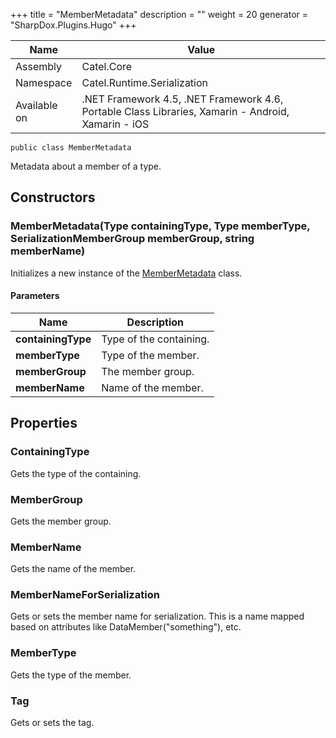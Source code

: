 

+++
title = "MemberMetadata" 
description = ""
weight = 20
generator = "SharpDox.Plugins.Hugo"
+++

Name|Value
---|---
Assembly|Catel.Core
Namespace|Catel.Runtime.Serialization
Available on|.NET Framework 4.5, .NET Framework 4.6, Portable Class Libraries, Xamarin - Android, Xamarin - iOS

```
public class MemberMetadata
```

Metadata about a member of a type.

## Constructors

### MemberMetadata(Type containingType, Type memberType, SerializationMemberGroup memberGroup, string memberName)

Initializes a new instance of the [MemberMetadata](#) class.

#### Parameters

Name|Description
---|---
**containingType**|Type of the containing.
**memberType**|Type of the member.
**memberGroup**|The member group.
**memberName**|Name of the member.

## Properties

### ContainingType

Gets the type of the containing.

### MemberGroup

Gets the member group.

### MemberName

Gets the name of the member.

### MemberNameForSerialization

Gets or sets the member name for serialization. This is a name mapped based on attributes like DataMember("something"), etc.

### MemberType

Gets the type of the member.

### Tag

Gets or sets the tag.

